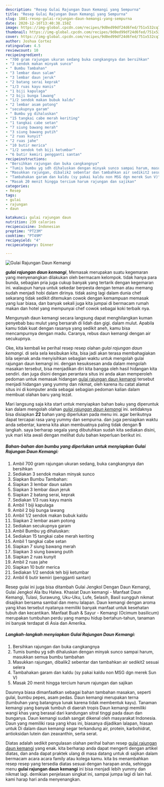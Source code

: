 ```yaml
---
description: "Resep Gulai Rajungan Daun Kemangi yang Sempurna"
title: "Resep Gulai Rajungan Daun Kemangi yang Sempurna"
slug: 1881-resep-gulai-rajungan-daun-kemangi-yang-sempurna
date: 2020-12-16T13:40:38.158Z
image: https://img-global.cpcdn.com/recipes/9d0ed99df24d6fed/751x532cq70/gulai-rajungan-daun-kemangi-foto-resep-utama.jpg
thumbnail: https://img-global.cpcdn.com/recipes/9d0ed99df24d6fed/751x532cq70/gulai-rajungan-daun-kemangi-foto-resep-utama.jpg
cover: https://img-global.cpcdn.com/recipes/9d0ed99df24d6fed/751x532cq70/gulai-rajungan-daun-kemangi-foto-resep-utama.jpg
author: Joshua Cortez
ratingvalue: 4.5
reviewcount: 10
recipeingredient:
- "700 gram rajungan ukuran sedang buka cangkangnya dan bersihkan"
- "3 sendok makan minyak sunco"
- " Bumbu Tambahan"
- "3 lembar daun salam"
- "3 lembar daun jeruk"
- "2 batang serai keprak"
- "1/3 ruas kayu manis"
- "1 biji kapulaga"
- "2 biji bunga lawang"
- "1/2 sendok makan bubuk kaldu"
- "2 lembar asam potong"
- "secukupnya garam"
- " Bumbu yg dihaluskan"
- "15 tangkai cabe merah keriting"
- "1 tangkai cabe setan"
- "7 siung bawang merah"
- "3 siung bawang putih"
- "2 ruas kunyit"
- "2 ruas jahe"
- "10 butir merica"
- "1/2 sendok teh biji ketumbar"
- "6 butir kemiri pengganti santan"
recipeinstructions:
- "Bersihkan rajungan dan buka cangkangnya"
- "Tumis bumbu yg sdh dihaluskan dengan minyak sunco sampai harum, masukkan semua bumbu tambahan"
- "Masukkan rajungan, dibalik2 sebentar dan tambahkan air sedikit2 sesuai selera"
- "Tambahakan garam dan kaldu (sy pakai kaldu non MSG dgn merek Sun V)"
- "Masak 20 menit hingga tercium harum rajungan dan sajikan"
categories:
- Resep
tags:
- gulai
- rajungan
- daun

katakunci: gulai rajungan daun 
nutrition: 239 calories
recipecuisine: Indonesian
preptime: "PT23M"
cooktime: "PT49M"
recipeyield: "4"
recipecategory: Dinner

---
```



![Gulai Rajungan Daun Kemangi](https://img-global.cpcdn.com/recipes/9d0ed99df24d6fed/751x532cq70/gulai-rajungan-daun-kemangi-foto-resep-utama.jpg)

<b><i>gulai rajungan daun kemangi</i></b>, Memasak merupakan suatu kegemaran yang menyenangkan dilakukan oleh bermacam kelompok. tidak hanya para bunda, sebagian pria juga cukup banyak yang tertarik dengan kegemaran ini. walaupun hanya untuk sekedar berpesta dengan teman atau memang sudah menjadi hobi dalam dirinya. tidak asing lagi dalam dunia chef sekarang tidak sedikit ditemukan cowok dengan kemampuan memasak yang luar biasa, dan banyak sekali juga kita jumpai di bermacam rumah makan dan hotel yang mempunyai chef cowok sebagai koki terbaik nya.

Mengunyah daun kemangi secara langsung dapat menghilangkan kuman penyebab bau mulut yang bersarah di lidah dan gigi. dalam mulut. Apabila kamu tidak kuat dengan rasanya yang sedikit aneh, kamu bisa mencampurnya dengan madu. Caranya, rebus daun kemangi dengan air secukupnya.

Oke, kita kembali ke perihal resep resep olahan <i>gulai rajungan daun kemangi</i>. di sela sela kesibukan kita, bisa jadi akan terasa membahagiakan bila sejenak anda menyisihkan sebagian waktu untuk mengolah gulai rajungan daun kemangi ini. dengan kesuksesan anda dalam mengolah masakan tersebut, bisa menjadikan diri kita bangga oleh hasil hidangan kita sendiri. dan juga disini dengan perantara situs ini anda akan memperoleh pedoman untuk memasak hidangan <u>gulai rajungan daun kemangi</u> tersebut menjadi hidangan yang yummy dan nikmat, oleh karena itu catat alamat situs ini di komputer anda sebagai sebagian pedoman kalian dalam membuat olahan baru yang lezat.


Mari langsung saja kita start untuk menyiapkan bahan baku yang diperuntuk kan dalam mengolah olahan <u><i>gulai rajungan daun kemangi</i></u> ini. setidaknya bisa disiapkan <b>22</b> bahan yang diperlukan pada menu ini. agar berikutnya dapat tercapai rasa yang yummy dan sempurna. dan juga persiapkan waktu anda sebentar, karena kita akan membuatnya paling tidak dengan <b>5</b> langkah. saya berharap segala yang dibutuhkan sudah kita sediakan disini, yuk mari kita awali dengan melihat dulu bahan keperluan berikut ini.

<!--inarticleads1-->

##### Bahan-bahan dan bumbu yang diperlukan untuk menyiapkan Gulai Rajungan Daun Kemangi:

1. Ambil 700 gram rajungan ukuran sedang, buka cangkangnya dan bersihkan
1. Sediakan 3 sendok makan minyak sunco
1. Siapkan  Bumbu Tambahan:
1. Siapkan 3 lembar daun salam
1. Siapkan 3 lembar daun jeruk
1. Siapkan 2 batang serai, keprak
1. Sediakan 1/3 ruas kayu manis
1. Ambil 1 biji kapulaga
1. Ambil 2 biji bunga lawang
1. Ambil 1/2 sendok makan bubuk kaldu
1. Siapkan 2 lembar asam potong
1. Sediakan secukupnya garam
1. Ambil  Bumbu yg dihaluskan:
1. Sediakan 15 tangkai cabe merah keriting
1. Ambil 1 tangkai cabe setan
1. Siapkan 7 siung bawang merah
1. Siapkan 3 siung bawang putih
1. Siapkan 2 ruas kunyit
1. Ambil 2 ruas jahe
1. Siapkan 10 butir merica
1. Sediakan 1/2 sendok teh biji ketumbar
1. Ambil 6 butir kemiri (pengganti santan)


Resep gulai ini juga bisa ditambah Gulai Jengkol Dengan Daun Kemangi, Gulai Jengkol Ala Ibu Halwa. Khasiat Daun kemangi - Manfaat Daun Kemangi, Tulasi, Surawung, Uku-Uku, Lufe, Selasih, Basil sungguh nikmat disajikan bersama sambal dan menu lalapan. Daun kemangi dengan aroma yang khas tersebut nyatanya memiliki banyak manfaat untuk kesehatan tubuh dan kecantikan. Manfaat Buah &amp; Sayur - Kemangi (Ocimum basilicum) merupakan tumbuhan perdu yang mampu hidup bertahun-tahun, tanaman ini banyak terdapat di Asia dan Amerika. 

<!--inarticleads2-->

##### Langkah-langkah menyiapkan Gulai Rajungan Daun Kemangi:

1. Bersihkan rajungan dan buka cangkangnya
1. Tumis bumbu yg sdh dihaluskan dengan minyak sunco sampai harum, masukkan semua bumbu tambahan
1. Masukkan rajungan, dibalik2 sebentar dan tambahkan air sedikit2 sesuai selera
1. Tambahakan garam dan kaldu (sy pakai kaldu non MSG dgn merek Sun V)
1. Masak 20 menit hingga tercium harum rajungan dan sajikan


Daunnya biasa dimanfaatkan sebagai bahan tambahan masakan, seperti gulai, bumbu pepes, asam pedas. Daun kemangi merupakan terna (tumbuhan yang batangnya lunak karena tidak membentuk kayu). Tanaman kemangi yang banyak tumbuh di daerah tropis Daun kemangi memiliki wangi khas yang berasal dari kandungan sitral tinggi pada daun dan bunganya. Daun kemangi sudah sangat dikenal oleh masyarakat Indonesia. Daun yang memiliki rasa yang khas ini, biasanya dijadikan lalapan, hiasan untuk Di dalam daun kemangi segar terkandung air, protein, karbohidrat, antioksidan lutein dan zeaxanthin, serta serat. 

Diatas adalah sedikit pengulasan olahan perihal bahan resep <u>gulai rajungan daun kemangi</u> yang enak. kita berharap anda dapat mengerti dengan artikel diatas, dan anda dapat praktek ulang di masa datang untuk di sajikan dalam bermacam acara acara family atau kolega kamu. kita bs menambahkan resep resep yang tersedia diatas sesuai dengan harapan anda, sehingga menu <b>gulai rajungan daun kemangi</b> ini bisa menjadi lebih yummy dan nikmat lagi. demikian penjelasan singkat ini, sampai jumpa lagi di lain hal. kami harap hari anda menyenangkan.
